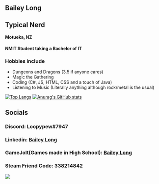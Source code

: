 ## Bailey Long 
## Typical Nerd
#### Motueka, NZ
#### NMIT Student taking a Bachelor of IT
### Hobbies include
- Dungeons and Dragons (3.5 if anyone cares)
- Magic the Gathering
- Coding (C#, JS, HTML, CSS and a touch of Java)
- Listening to Music (Literally anything although rock/metal is the usual)  
  
    
[![Top Langs](https://github-readme-stats.vercel.app/api/top-langs/?username=bailey-long&show_icons=true&theme=radical)](https://github.com/anuraghazra/github-readme-stats)
[![Anurag's GitHub stats](https://github-readme-stats.vercel.app/api?username=bailey-long&show_icons=true&theme=radical)](https://github.com/anuraghazra/github-readme-stats)  
## Socials
### Discord: Loopypew#7947
### Linkedin: [Bailey Long](https://www.linkedin.com/in/bailey-long-1b0543239/)
### GameJolt(Games made in High School): [Bailey Long](https://gamejolt.com/@loopypew)
### Steam Friend Code: 338214842  
![](https://komarev.com/ghpvc/?username=bailey-long)


